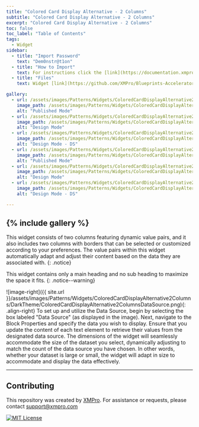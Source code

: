 ```yaml
---
title: "Colored Card Display Alternative - 2 Columns"
subtitle: "Colored Card Display Alternative - 2 Columns"
excerpt: "Colored Card Display Alternative - 2 Columns"
toc: false
toc_label: "Table of Contents"
tags:
  - Widget
sidebar:
  - title: "Import Password"
    text: "Dem0nstr@t1on"
  - title: "How to Import"
    text: For instructions click the [link](https://documentation.xmpro.com/how-tos/apps/manage-widgets#importing-widgets)
  - title: "Files"
    text: Widget [link](https://github.com/XMPro/Blueprints-Accelerators-Patterns/blob/master/Patterns/Widgets/Colored%20Card%20Display%20-%20Alternative%202%20Columns.xwid)

gallery:
  - url: /assets/images/Patterns/Widgets/ColoredCardDisplayAlternative2Columns/DarkTheme/ColoredCardDisplayAlternative2ColumnsPublishedMode.png
    image_path: /assets/images/Patterns/Widgets/ColoredCardDisplayAlternative2Columns/DarkTheme/ColoredCardDisplayAlternative2ColumnsPublishedMode.png
    alt: "Published Mode"
  - url: /assets/images/Patterns/Widgets/ColoredCardDisplayAlternative2Columns/DarkTheme/ColoredCardDisplayAlternative2ColumnsDesignMode.png
    image_path: /assets/images/Patterns/Widgets/ColoredCardDisplayAlternative2Columns/DarkTheme/ColoredCardDisplayAlternative2ColumnsDesignMode.png
    alt: "Design Mode"
  - url: /assets/images/Patterns/Widgets/ColoredCardDisplayAlternative2Columns/DarkTheme/ColoredCardDisplayAlternative2ColumnsDataSource.png
    image_path: /assets/images/Patterns/Widgets/ColoredCardDisplayAlternative2Columns/DarkTheme/ColoredCardDisplayAlternative2ColumnsDataSource.png
    alt: "Design Mode - DS"
  - url: /assets/images/Patterns/Widgets/ColoredCardDisplayAlternative2Columns/LightTheme/ColoredCardDisplayAlternative2ColumnsPublishedMode.png
    image_path: /assets/images/Patterns/Widgets/ColoredCardDisplayAlternative2Columns/LightTheme/ColoredCardDisplayAlternative2ColumnsPublishedMode.png
    alt: "Published Mode"
  - url: /assets/images/Patterns/Widgets/ColoredCardDisplayAlternative2Columns/LightTheme/ColoredCardDisplayAlternative2ColumnsDesignMode.png
    image_path: /assets/images/Patterns/Widgets/ColoredCardDisplayAlternative2Columns/LightTheme/ColoredCardDisplayAlternative2ColumnsDesignMode.png
    alt: "Design Mode"
  - url: /assets/images/Patterns/Widgets/ColoredCardDisplayAlternative2Columns/LightTheme/ColoredCardDisplayAlternative2ColumnsDataSource.png
    image_path: /assets/images/Patterns/Widgets/ColoredCardDisplayAlternative2Columns/LightTheme/ColoredCardDisplayAlternative2ColumnsDataSource.png
    alt: "Design Mode - DS"

---
```

{% include gallery %}
---
This widget consists of two columns featuring dynamic value pairs, and it also includes two columns with borders that can be selected or customized according to your preferences. The value pairs within this widget automatically adapt and adjust their content based on the data they are associated with.
{: .notice}

This widget contains only a main heading and no sub heading to maximize the space it fits.
{: .notice--warning}

![image-right]({{ site.url }}/assets/images/Patterns/Widgets/ColoredCardDisplayAlternative2Columns/DarkTheme/ColoredCardDisplayAlternative2ColumnsDataSource.png){: .align-right}
To set up and utilize the Data Source, begin by selecting the box labeled "Data Source" (as displayed in the image). Next, navigate to the Block Properties and specify the data you wish to display. Ensure that you update the content of each text element to retrieve their values from the designated data source. The dimensions of the widget will seamlessly accommodate the size of the dataset you select, dynamically adjusting to match the count of the data source you have chosen. In other words, whether your dataset is large or small, the widget will adapt in size to accommodate and display the data effectively.
<hr />

## Contributing
This repository was created by <a href="https://xmpro.com/">XMPro</a>. 
For assistance or requests, please contact <a href="mailto:support@xmpro.com">support@xmpro.com</a>

[![MIT License](https://img.shields.io/badge/License-MIT-green.svg)](https://choosealicense.com/licenses/mit/)
